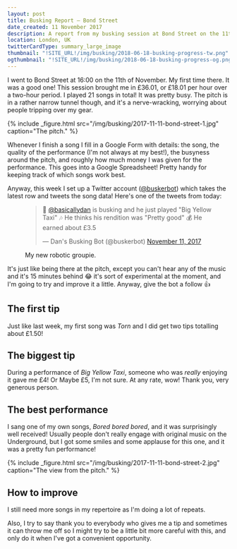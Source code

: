 ```yaml
---
layout: post
title: Busking Report – Bond Street
date_created: 11 November 2017
description: A report from my busking session at Bond Street on the 11th of November!
location: London, UK
twitterCardType: summary_large_image
thumbnail: "!SITE_URL!/img/busking/2018-06-18-busking-progress-tw.png"
ogthumbnail: "!SITE_URL!/img/busking/2018-06-18-busking-progress-og.png"
---
```


I went to Bond Street at 16:00 on the 11th of November. My first time there. It was a good one! This session brought me in £36.01, or £18.01 per hour over a two-hour period. I played 21 songs in total! It was pretty busy. The pitch is in a rather narrow tunnel though, and it's a nerve-wracking, worrying about people tripping over my gear.

{% include _figure.html src="/img/busking/2017-11-11-bond-street-1.jpg" caption="The pitch." %}

Whenever I finish a song I fill in a Google Form with details: the song, the quality of the performance (I'm not always at my best!), the busyness around the pitch, and roughly how much money I was given for the performance. This goes into a Google Spreadsheet! Pretty handy for keeping track of which songs work best.

Anyway, this week I set up a Twitter account ([@buskerbot](https://twitter.com/buskerbot)) which takes the latest row and tweets the song data! Here's one of the tweets from today:

<figure class="center">
	<blockquote class="twitter-tweet tw-align-center" data-lang="en"><p lang="en" dir="ltr">🎸 <a href="https://twitter.com/basicallydan?ref_src=twsrc%5Etfw">@basicallydan</a> is busking and he just played &quot;Big Yellow Taxi&quot; 🎶 He thinks his rendition was &quot;Pretty good&quot; 💰 He earned about £3.5</p>&mdash; Dan&#39;s Busking Bot (@buskerbot) <a href="https://twitter.com/buskerbot/status/929401526673604608?ref_src=twsrc%5Etfw">November 11, 2017</a></blockquote>
	<script async src="https://platform.twitter.com/widgets.js" charset="utf-8"></script>
	<figcaption>My new robotic groupie.</figcaption>
</figure>

It's just like being there at the pitch, except you can't hear any of the music and it's 15 minutes behind 😂 it's sort of experimental at the moment, and I'm going to try and improve it a little. Anyway, give the bot a follow 👍

## The first tip

Just like last week, my first song was _Torn_ and I did get two tips totalling about £1.50!

## The biggest tip

During a performance of _Big Yellow Taxi_, someone who was _really_ enjoying it gave me £4! Or Maybe £5, I'm not sure. At any rate, wow! Thank you, very generous person.

## The best performance

I sang one of my own songs, _Bored bored bored_, and it was surprisingly well received! Usually people don't really engage with original music on the Underground, but I got some smiles and some applause for this one, and it was a pretty fun performance!

{% include _figure.html src="/img/busking/2017-11-11-bond-street-2.jpg" caption="The view from the pitch." %}

## How to improve

I still need more songs in my repertoire as I'm doing a lot of repeats. 

Also, I try to say thank you to everybody who gives me a tip and sometimes it can throw me off so I might try to be a little bit more careful with this, and only do it when I've got a convenient opportunity.
